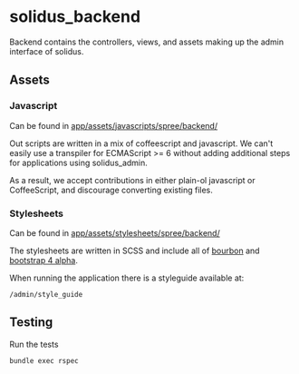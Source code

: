 # solidus\_backend

Backend contains the controllers, views, and assets making up the admin interface of solidus.

## Assets

### Javascript

Can be found in [app/assets/javascripts/spree/backend/](./app/assets/javascripts/spree/backend/)

Out scripts are written in a mix of coffeescript and javascript. We can't
easily use a transpiler for ECMAScript >= 6 without adding additional steps for
applications using solidus\_admin.

As a result, we accept contributions in either plain-ol javascript or
CoffeeScript, and discourage converting existing files.

### Stylesheets

Can be found in [app/assets/stylesheets/spree/backend/](./app/assets/stylesheets/spree/backend/)

The stylesheets are written in SCSS and include all of [bourbon](http://bourbon.io/docs/) and [bootstrap 4 alpha](http://v4-alpha.getbootstrap.com/).

When running the application there is a styleguide available at:

```
/admin/style_guide
```

## Testing

Run the tests

    bundle exec rspec
